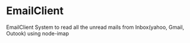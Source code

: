 # EmailClient
EmailClient System to read all the unread mails from Inbox(yahoo, Gmail, Outook) using node-imap
